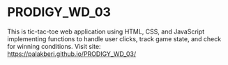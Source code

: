 # PRODIGY_WD_03
This is  tic-tac-toe web application using HTML, CSS, and JavaScript implementing functions to handle user clicks, track game state, and check for winning conditions.
Visit site: https://palakberi.github.io/PRODIGY_WD_03/
